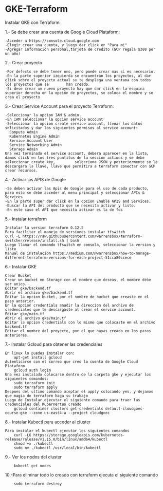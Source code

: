 # GKE-Terraform
Instalar GKE con Terraform


1.- Se debe crear una cuenta de Google Cloud Plataform:

    -Acceder a https://console.cloud.google.com
    -Elegir crear una cuenta, y luego dar click en "Para mi"
    -Agregar información personal,tarjeta de credito (GCP regala $300 por un año)
    
2.- Crear proyecto

    -Por defecto se debe tener uno, pero puede crear mas si es necesario.
    -En la parte superior izquierda se encuentran los proyectos, al dar click sobre el proyecto actual se te desplega una ventana con todos los proyectos que se        han creado.
    -Si dese crear un nuevo proyecto hay que dar click en la esquina superior derecha en la opción de proyectos, se coloca el nombre y se crea el proyecto
    
3.- Crear Service Account para el proyecto Terraform:

    -Seleccionar la opcion IAM & admin.
    -En IAM seleccionar la opcion service account
    -Seleccionar la opcion create service account, llenar los datos solicitados y dar los siguientes permisos al service account:
      Compute Admin
      Kubernetes Engine Admin
      Service Account User
      Service Networking Admin
      Storage Admin
    Una vez terminado el service account, debera aparecer en la lista, damos click en los tres puntitos de la seccion actions y se debe seleccionar create key,         selecciona JSON y posteriormente se le descargara la llave, llave que permitira a terraform conectar con GCP crear recursos.
    
    
    
4.- Activar las APIS de Google

    -Se deben activar las Apis de Google para el uso de cada producto, para esto se debe acceder al menu principal y seleccionar APIs & Services
    -En la parte super dar click en la opcion Enable APIS and Services.
    -Buscar la API del producto que se necesita activar y listo.
    -En este caso el API que necesita activar es la de fds
    
    
5.- Instalar terraform

    Instalar la version terraform 0.12.5
    Para facilitar el manejo de versiones instalar tfswitch
    curl -L https://raw.githubusercontent.com/warrensbox/terraform-switcher/release/install.sh | bash
    Luego llamar el comando tfswitch en consola, seleccionar la version y listo
    Manual de instalacion https://medium.com/@warrensbox/how-to-manage-different-terraform-versions-for-each-project-51cca80ccece
    
6.- Instalar GKE

    Crear Bucket
    Crear un bucket en Storage con el nombre que deseas, el nombre debe ser unico.
    Editar gke/backend.tf
    Abrir el archivo gke/backend.tf
    Editar la opcion bucket, por el nombre de bucket que creaste en el paso anterior.
    En la opcion credentials anadir la direccion del archivo de credenciales que te descargaste al crear el service account.
    Editar gke/main.tf
    Abrir el archivo gke/main.tf
    Editar la opcion credentials con lo mismo que colocaste en el archivo backend.tf
    Editar el nombre del proyecto, por el que hayas creado en los pasos anteriores.
    
7.- Instalar Gcloud para obtener las credenciales

    En linux lo puedes instalar con:
        apt-get install gcloud
    Autenticarse con el correo que creo la cuenta de Google Cloud Plataform
        gcloud auth login
    Una vez instalado colocarse dentro de la carpeta gke y ejecutar los siguientes comandos:
        sudo terraform init
        sudo terraform apply
    Despues del ultimo comando aceptar el apply colocando yes, y dejamos que magia de terraform haga su trabajo
    Luego de Instalar ejecutar el siguiente comando para traer las credenciales del Kubernertes creado
        gcloud container clusters get-credentials default-cloudgoec-course-gke --zone us-east4-a --project cloudgoec
        
8.- Instalar Kubectl para acceder al cluster

    Para instalar el kubectl ejecutar los siguientes comandos
        curl -LO https://storage.googleapis.com/kubernetes-release/release/v1.15.0/bin/linux/amd64/kubectl
        chmod +x ./kubectl
        sudo mv ./kubectl /usr/local/bin/kubectl        
        
9.- Ver los nodos del cluster

        kubectl get nodes        
    
    
10.-Para eliminar todo lo creado con terraform ejecuta el siguiente comando
        
        sudo terraform destroy    
    
